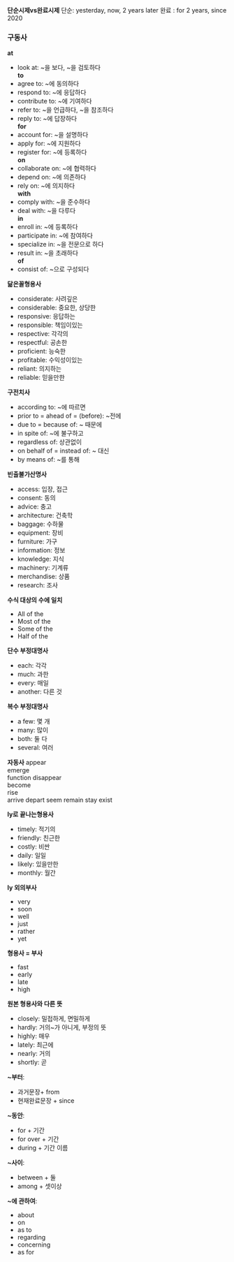 **단순시제vs완료시제**
단순:  yesterday, now, 2 years later
완료 : for 2 years, since 2020

### 구동사
**at**
- look at: ~을 보다, ~을 검토하다   
**to**   
- agree to: ~에 동의하다
- respond to: ~에 응답하다
- contribute to: ~에 기여하다
- refer to: ~을 언급하다, ~을 참조하다
- reply to: ~에 답장하다   
**for**
- account for: ~을 설명하다
- apply for: ~에 지원하다
- register for: ~에 등록하다   
**on**
- collaborate on: ~에 협력하다
- depend on: ~에 의존하다
- rely on: ~에 의지하다   
**with**
- comply with: ~을 준수하다
- deal with: ~을 다루다   
**in**
- enroll in: ~에 등록하다
- participate in: ~에 참여하다
- specialize in: ~을 전문으로 하다
- result in: ~을 초래하다   
**of**
- consist of: ~으로 구성되다

**닮은꼴형용사**
- considerate: 사려깊은
- considerable: 중요한, 상당한
- responsive: 응답하는
- responsible: 책임이있는
- respective: 각각의
- respectful: 공손한
- proficient: 능숙한
- profitable: 수익성이있는
- reliant: 의지하는
- reliable: 믿을만한

**구전치사**
- according to: ~에 따르면
- prior to = ahead of = (before): ~전에
- due to = because of: ~ 때문에
- in spite of: ~에 불구하고
- regardless of: 상관없이
- on behalf of = instead of: ~ 대신
- by means of: ~를 통해

**빈출불가산명사**
- access: 입장, 접근
- consent: 동의
- advice: 충고  
- architecture: 건축학
- baggage: 수하물
- equipment: 장비
- furniture: 가구  
- information: 정보
- knowledge: 지식
- machinery: 기계류
- merchandise: 상품
- research: 조사

**수식 대상의 수에 일치**
- All of the
- Most of the
- Some of the
- Half of the 

**단수 부정대명사**
- each: 각각
- much: 과한
- every: 매일
- another: 다른 것

**복수 부정대명사**
- a few: 몇 개
- many: 많이  
- both: 둘 다
- several: 여러

**자동사**
appear  
emerge  
function 
disappear  
become  
rise   
arrive
depart
seem
remain
stay 
exist


**ly로 끝나는형용사**
- timely: 적기의  
- friendly: 친근한 
- costly: 비싼  
- daily: 일일  
- likely: 있을만한
- monthly: 월간


**ly 외의부사**
- very 
- soon
- well
- just
- rather
- yet

**형용사 = 부사**
- fast 
- early  
- late
- high

**원본 형용사와 다른 뜻**
- closely: 밀접하게, 면밀하게
- hardly: 거의~가 아니게, 부정의 뜻
- highly: 매우
- lately: 최근에
- nearly: 거의
- shortly: 곧

**~부터**:
- 과거문장+ from
- 현재완료문장 + since

**~동안**:
- for + 기간
- for over + 기간
- during + 기간 이름

**~사이**:
- between + 둘
- among + 셋이상

**~에 관하여**:
- about
- on
- as to
- regarding
- concerning
- as for



